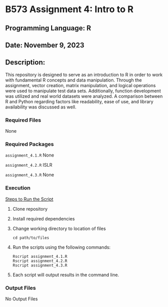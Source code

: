 # B573 Assignment 4: Intro to R

## Programming Language: R

## Date: November 9, 2023

## Description:

This repository is designed to serve as an introduction to R in order to work with fundamental R concepts and data manipulation. Through the assignment, vector creation, matrix manipulation, and logical operations were used to manipulate test data sets. Additionally, function development was utilized and real world datasets were analyzed. A comparison between R and Python regarding factors like readability, ease of use, and library availability was discussed as well.

### Required Files

None


### Required Packages


<code>assignment_4.1.R</code>   None

<code>assignment_4.2.R</code>   ISLR

<code>assignment_4.3.R</code>   None


### Execution

<ins>Steps to Run the Script</ins>

1. Clone repository

2. Install required dependencies

3. Change working directory to location of files

    ```
    cd path/to/files
    ```

4. Run the scripts using the following commands: 

    ```
    Rscript assignment_4.1.R
    Rscript assignment_4.2.R
    Rscript assignment_4.3.R
    ```

5. Each script will output results in the command line.


### Output Files

No Output Files
